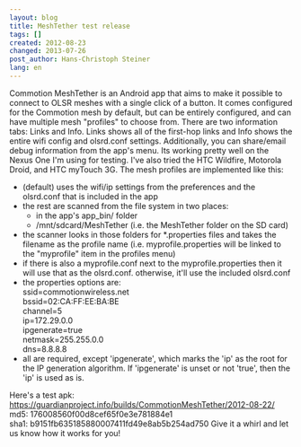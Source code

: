 ```yaml
---
layout: blog
title: MeshTether test release
tags: []
created: 2012-08-23
changed: 2013-07-26
post_author: Hans-Christoph Steiner
lang: en
---
```

  Commotion MeshTether is an Android app that aims to make it possible to connect to OLSR meshes with a single click of a button. It comes configured for the Commotion mesh by default, but can be entirely configured, and can have multiple mesh &quot;profiles&quot; to choose from.
There are two information tabs: Links and Info. Links shows all of the first-hop links and Info shows the entire wifi config and olsrd.conf settings. Additionally, you can share/email debug information from the app&#39;s menu.
Its working pretty well on the Nexus One I&#39;m using for testing. I&#39;ve also tried the HTC Wildfire, Motorola Droid, and HTC myTouch 3G.
The mesh profiles are implemented like this:
<ul><li>(default) uses the wifi/ip settings from the preferences and the olsrd.conf that is included in the app</li><li>the rest are scanned from the file system in two places:<ul><li>in the app&#39;s app_bin/ folder</li><li>/mnt/sdcard/MeshTether (i.e. the MeshTether folder on the SD card)</li></ul></li><li>the scanner looks in those folders for *.properties files and takes the filename as the profile name (i.e. myprofile.properties will be linked to the &quot;myprofile&quot; item in the profiles menu)</li><li>if there is also a myprofile.conf next to the myprofile.properties then it will use that as the olsrd.conf. otherwise, it&#39;ll use the included olsrd.conf</li><li>the properties options are:<br />ssid=commotionwireless.net<br />bssid=02:CA:FF:EE:BA:BE<br />channel=5<br />ip=172.29.0.0<br />ipgenerate=true<br />netmask=255.255.0.0<br />dns=8.8.8.8</li><li>all are required, except &#39;ipgenerate&#39;, which marks the &#39;ip&#39; as the root for the IP generation algorithm. If &#39;ipgenerate&#39; is unset or not &#39;true&#39;, then the &#39;ip&#39; is used as is.</li></ul>Here&#39;s a test apk:
<a href="https://guardianproject.info/builds/CommotionMeshTether/2012-08-22/" target="_blank">https://guardianproject.info/builds/CommotionMeshTether/2012-08-22/</a><br />md5: 176008560f00d8cef65f0e3e781884e1<br />sha1: b9151fb635185880007411fd49e8ab5b254ad750
Give it a whirl and let us know how it works for you!
 

